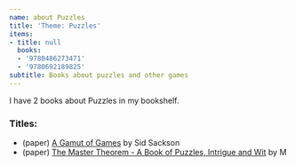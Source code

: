 ```yaml
---
name: about Puzzles
title: 'Theme: Puzzles'
items:
- title: null
  books:
  - '9780486273471'
  - '9780692189825'
subtitle: Books about puzzles and other games
---
```

I have 2 books about Puzzles in my bookshelf.

### Titles:
- (paper) [A Gamut of Games](/books/info/9780486273471) by Sid Sackson
- (paper) [The Master Theorem - A Book of Puzzles, Intrigue and Wit](/books/info/9780692189825) by M
